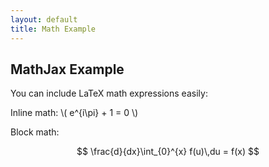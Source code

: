 ```yaml
---
layout: default
title: Math Example
---
```


## MathJax Example

You can include LaTeX math expressions easily:

Inline math: \\( e^{i\pi} + 1 = 0 \\)

Block math:

$$
\frac{d}{dx}\int_{0}^{x} f(u)\,du = f(x)
$$